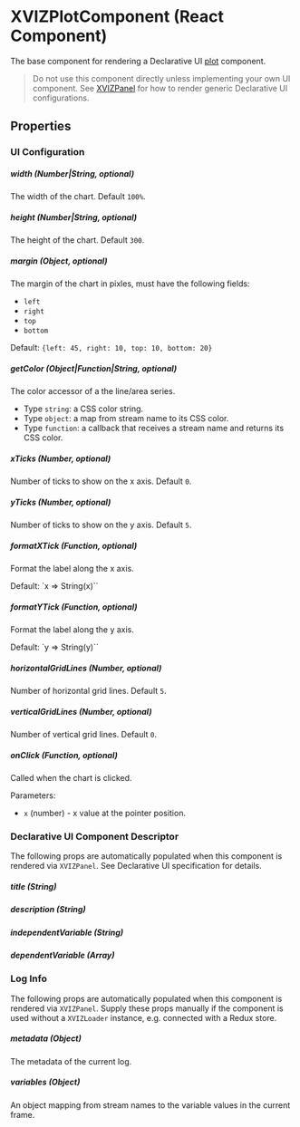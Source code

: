 # XVIZPlotComponent (React Component)

The base component for rendering a Declarative UI [plot](https://github.com/uber/xviz/blob/master/docs/protocol-schema/declarative-ui.md#plot) component.

> Do not use this component directly unless implementing your own UI component. See [XVIZPanel](/docs/api-reference/xviz-panel) for how to render generic Declarative UI configurations.


## Properties

### UI Configuration

##### width (Number|String, optional)

The width of the chart. Default `100%`.

##### height (Number|String, optional)

The height of the chart. Default `300`.

##### margin (Object, optional)

The margin of the chart in pixles, must have the following fields:
- `left`
- `right`
- `top`
- `bottom`

Default: `{left: 45, right: 10, top: 10, bottom: 20}`

##### getColor (Object|Function|String, optional)

The color accessor of a the line/area series.
- Type `string`: a CSS color string.
- Type `object`: a map from stream name to its CSS color.
- Type `function`: a callback that receives a stream name and returns its CSS color.

##### xTicks (Number, optional)

Number of ticks to show on the x axis. Default `0`.

##### yTicks (Number, optional)

Number of ticks to show on the y axis. Default `5`.

##### formatXTick (Function, optional)

Format the label along the x axis.

Default: `x => String(x)``

##### formatYTick (Function, optional)

Format the label along the y axis.

Default: `y => String(y)``

##### horizontalGridLines (Number, optional)

Number of horizontal grid lines. Default `5`.

##### verticalGridLines (Number, optional)

Number of vertical grid lines. Default `0`.

##### onClick (Function, optional)

Called when the chart is clicked.

Parameters:
- `x` (number) - x value at the pointer position.


### Declarative UI Component Descriptor

The following props are automatically populated when this component is rendered via `XVIZPanel`. See Declarative UI specification for details.

##### title (String)

##### description (String)

##### independentVariable (String)

##### dependentVariable (Array)


### Log Info

The following props are automatically populated when this component is rendered via `XVIZPanel`. Supply these props manually if the component is used without a `XVIZLoader` instance, e.g. connected with a Redux store.

##### metadata (Object)

The metadata of the current log.

##### variables (Object)

An object mapping from stream names to the variable values in the current frame.
